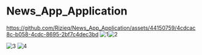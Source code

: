 # News_App_Application

https://github.com/Rizieq/News_App_Application/assets/44150759/4cdcac8c-b058-4cdc-8695-2bf7c4dec3bd
![1](https://github.com/Rizieq/News_App_Application/assets/44150759/a2a7d2be-d656-464f-8192-3c11a2227812)![2](https://github.com/Rizieq/News_App_Application/assets/44150759/306d2670-d1b8-4945-a797-f706b24279db)

![3](https://github.com/Rizieq/News_App_Application/assets/44150759/f0a533d8-2d51-4fd5-93f5-4b3e22f11336)
![4](https://github.com/Rizieq/News_App_Application/assets/44150759/390f6360-c358-4a1c-932b-44dc1106f50b)


